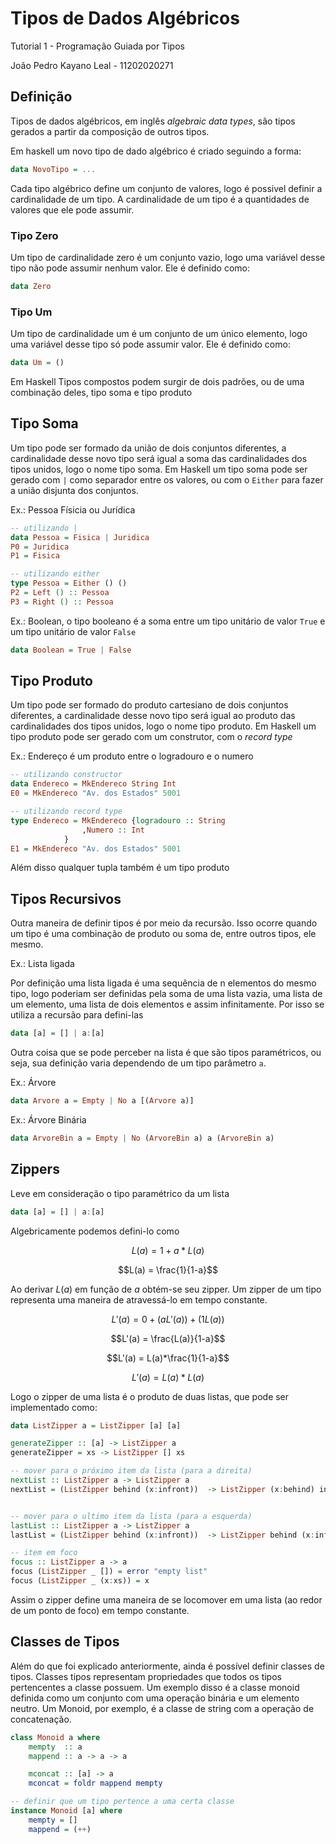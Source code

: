 # Tipos de Dados Algébricos

Tutorial 1 - Programação Guiada por Tipos

João Pedro Kayano Leal - 11202020271


## Definição
Tipos de dados algébricos, em inglês *algebraic data types*, são tipos gerados a partir da composição de outros tipos.

Em haskell um novo tipo de dado algébrico é criado seguindo a forma:

```haskell
data NovoTipo = ...
```
Cada tipo algébrico define um conjunto de valores, logo é possivel definir a cardinalidade de um tipo. A cardinalidade de um tipo é a quantidades de valores que ele pode assumir.

### Tipo Zero
Um tipo de cardinalidade zero é um conjunto vazio, logo uma variável desse tipo não pode assumir nenhum valor. Ele é definido como:

```haskell
data Zero
```
### Tipo Um
Um tipo de cardinalidade um é um conjunto de um único elemento, logo uma variável desse tipo só pode assumir valor. Ele é definido como:

```haskell
data Um = ()
```

Em Haskell Tipos compostos podem surgir de dois padrões, ou de uma combinação deles, tipo soma e tipo produto

## Tipo Soma
Um tipo pode ser formado da união de dois conjuntos diferentes, a cardinalidade desse novo tipo será igual a soma das cardinalidades dos tipos unidos, logo o nome tipo soma. Em Haskell um tipo soma pode ser gerado com `|` como separador entre os valores, ou com o `Either` para fazer a união disjunta dos conjuntos.

Ex.: Pessoa Físicia ou Jurídica

```haskell
-- utilizando |
data Pessoa = Fisica | Juridica
P0 = Juridica
P1 = Fisica

-- utilizando either
type Pessoa = Either () ()
P2 = Left () :: Pessoa
P3 = Right () :: Pessoa
```

Ex.: Boolean, o tipo booleano é a soma entre um tipo unitário de valor `True` e um tipo unitário de valor `False`

```haskell
data Boolean = True | False
```

## Tipo Produto
Um tipo pode ser formado do produto cartesiano de dois conjuntos diferentes, a cardinalidade desse novo tipo será igual ao produto das cardinalidades dos tipos unidos, logo o nome tipo produto.
Em Haskell um tipo produto pode ser gerado com um construtor, com o *record type*

Ex.: Endereço é um produto entre o logradouro e o numero

```haskell
-- utilizando constructor
data Endereco = MkEndereco String Int
E0 = MkEndereco "Av. dos Estados" 5001

-- utilizando record type
type Endereco = MkEndereco {logradouro :: String
   	        	,Numero :: Int
           	}
E1 = MkEndereco "Av. dos Estados" 5001
```

Além disso qualquer tupla também é um tipo produto

## Tipos Recursivos
Outra maneira de definir tipos é por meio da recursão. Isso ocorre quando um tipo é uma combinação de produto ou soma de, entre outros tipos, ele mesmo.

Ex.: Lista ligada 

Por definição uma lista ligada é uma sequência de n elementos do mesmo tipo, logo poderiam ser definidas pela soma de uma lista vazia, uma lista de um elemento, uma lista de dois elementos e assim infinitamente.
Por isso se utiliza a recursão para defini-las

```haskell
data [a] = [] | a:[a]
```

Outra coisa que se pode perceber na lista é que são tipos paramétricos, ou seja, sua definição varia dependendo de um tipo parâmetro `a`.

Ex.: Árvore 

```haskell
data Arvore a = Empty | No a [(Arvore a)]
```
Ex.: Árvore Binária

```haskell
data ArvoreBin a = Empty | No (ArvoreBin a) a (ArvoreBin a)
```

## Zippers

Leve em consideração o tipo paramétrico da um lista

```haskell
data [a] = [] | a:[a]
```

Algebricamente podemos defini-lo como

$$L(a) = 1 + a*L(a)$$

$$L(a) = \frac{1}{1-a}$$

Ao derivar $L(a)$ em função de $a$ obtém-se seu zipper. Um zipper de um tipo representa uma maneira de atravessá-lo em tempo constante.

$$L'(a) = 0 + (aL'(a)) + (1L(a))$$

$$L'(a) = \frac{L(a)}{1-a}$$

$$L'(a) = L(a)*\frac{1}{1-a}$$

$$L'(a) = L(a)*L(a)$$

Logo o zipper de uma lista é o produto de duas listas, que pode ser implementado como:

```haskell
data ListZipper a = ListZipper [a] [a]

generateZipper :: [a] -> ListZipper a
generateZipper = xs -> ListZipper [] xs

-- mover para o próximo item da lista (para a direita)
nextList :: ListZipper a -> ListZipper a
nextList = (ListZipper behind (x:infront))  -> ListZipper (x:behind) infront


-- mover para o ultimo item da lista (para a esquerda)
lastList :: ListZipper a -> ListZipper a
lastList = (ListZipper behind (x:infront))  -> ListZipper behind (x:infront)

-- item em foco
focus :: ListZipper a -> a
focus (ListZipper _ []) = error "empty list"
focus (ListZipper _ (x:xs)) = x
```
Assim o zipper define uma maneira de se locomover em uma lista (ao redor de um ponto de foco) em tempo constante.


## Classes de Tipos
Além do que foi explicado anteriormente, ainda é possível definir classes de tipos. Classes tipos representam propriedades que todos os tipos pertencentes a classe possuem.
Um exemplo disso é a classe monoid definida como um conjunto com uma operação binária e um elemento neutro. Um Monoid, por exemplo, é a classe de string com a operação de concatenação.

```haskell
class Monoid a where
    mempty  :: a
    mappend :: a -> a -> a

    mconcat :: [a] -> a
    mconcat = foldr mappend mempty

-- definir que um tipo pertence a uma certa classe
instance Monoid [a] where
    mempty = []
    mappend = (++)
```
